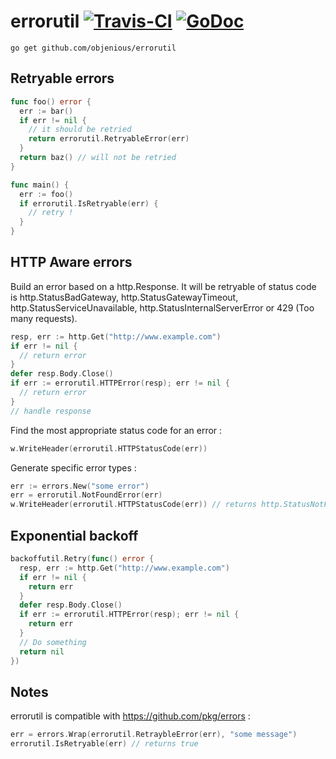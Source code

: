 # errorutil [![Travis-CI](https://travis-ci.org/objenious/errorutil.svg)](https://travis-ci.org/objenious/errorutil)  [![GoDoc](https://godoc.org/github.com/objenious/errorutil?status.svg)](http://godoc.org/github.com/objenious/errorutil)

`go get github.com/objenious/errorutil`

## Retryable errors

```go
func foo() error {
  err := bar()
  if err != nil {
    // it should be retried
    return errorutil.RetryableError(err)
  }
  return baz() // will not be retried
}

func main() {
  err := foo()
  if errorutil.IsRetryable(err) {
    // retry !
  }
}
```

## HTTP Aware errors

Build an error based on a http.Response.
It will be retryable of status code is http.StatusBadGateway, http.StatusGatewayTimeout, http.StatusServiceUnavailable, http.StatusInternalServerError or 429 (Too many requests).

```go
resp, err := http.Get("http://www.example.com")
if err != nil {
  // return error
}
defer resp.Body.Close()
if err := errorutil.HTTPError(resp); err != nil {
  // return error
}
// handle response
```

Find the most appropriate status code for an error :

```go
w.WriteHeader(errorutil.HTTPStatusCode(err))
```

Generate specific error types :

```go
err := errors.New("some error")
err = errorutil.NotFoundError(err)
w.WriteHeader(errorutil.HTTPStatusCode(err)) // returns http.StatusNotFound
```
## Exponential backoff

```go
backoffutil.Retry(func() error {
  resp, err := http.Get("http://www.example.com")
  if err != nil {
    return err
  }
  defer resp.Body.Close()
  if err := errorutil.HTTPError(resp); err != nil {
    return err
  }
  // Do something
  return nil
})
```

## Notes

errorutil is compatible with https://github.com/pkg/errors :

```go
err = errors.Wrap(errorutil.RetraybleError(err), "some message")
errorutil.IsRetryable(err) // returns true
```
